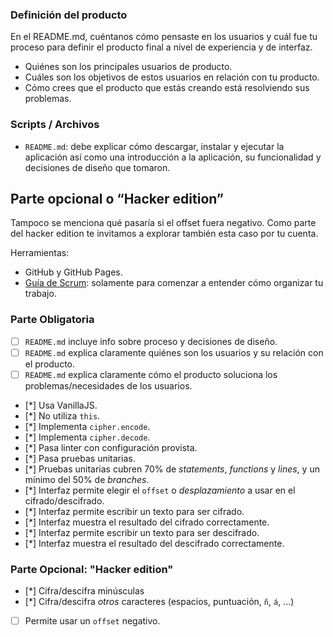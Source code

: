 

### Definición del producto

En el README.md, cuéntanos cómo pensaste en los usuarios y cuál fue tu proceso
para definir el producto final a nivel de experiencia y de interfaz.

* Quiénes son los principales usuarios de producto.
* Cuáles son los objetivos de estos usuarios en relación con tu producto.
* Cómo crees que el producto que estás creando está resolviendo sus problemas.

### Scripts / Archivos

* `README.md`: debe explicar cómo descargar, instalar y ejecutar la aplicación
  así como una introducción a la aplicación, su funcionalidad y decisiones de
  diseño que tomaron.

## Parte opcional o “Hacker edition”

Tampoco se menciona qué pasaría si el offset fuera negativo. Como parte del
hacker edition te invitamos a explorar también esta caso por tu cuenta.





Herramientas:

* GitHub y GitHub Pages.
* [Guía de Scrum](https://www.scrumguides.org/docs/scrumguide/v1/scrum-guide-es.pdf):
  solamente para comenzar a entender cómo organizar tu trabajo.

### Parte Obligatoria

* [ ] `README.md` incluye info sobre proceso y decisiones de diseño.
* [ ] `README.md` explica claramente quiénes son los usuarios y su relación con
  el producto.
* [ ] `README.md` explica claramente cómo el producto soluciona los
  problemas/necesidades de los usuarios.
* [*] Usa VanillaJS.
* [*] No utiliza `this`.
* [*] Implementa `cipher.encode`.
* [*] Implementa `cipher.decode`.
* [*] Pasa linter con configuración provista.
* [*] Pasa pruebas unitarias.
* [*] Pruebas unitarias cubren 70% de _statements_, _functions_ y _lines_, y un
  mínimo del 50% de _branches_.
* [*] Interfaz permite elegir el `offset` o _desplazamiento_ a usar en el
  cifrado/descifrado.
* [*] Interfaz permite escribir un texto para ser cifrado.
* [*] Interfaz muestra el resultado del cifrado correctamente.
* [*] Interfaz permite escribir un texto para ser descifrado.
* [*] Interfaz muestra el resultado del descifrado correctamente.

### Parte Opcional: "Hacker edition"

* [*] Cifra/descifra minúsculas
* [*] Cifra/descifra _otros_ caracteres (espacios, puntuación, `ñ`, `á`, ...)
* [ ] Permite usar un `offset` negativo.
